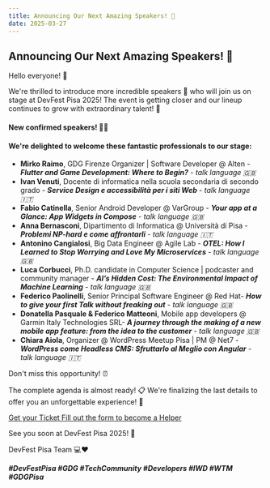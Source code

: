 ```yaml
---
title: Announcing Our Next Amazing Speakers! 🎉
date: 2025-03-27
---
```


## Announcing Our Next Amazing Speakers! 🎉

Hello everyone! 🥳

We're thrilled to introduce more incredible speakers 🌟 who will join us on stage at DevFest Pisa 2025! The event is getting closer and our lineup continues to grow with extraordinary talent! 🚀

#### New confirmed speakers! 🎤✨
#### We're delighted to welcome these fantastic professionals to our stage:

- **Mirko Raimo**, GDG Firenze Organizer | Software Developer @ Alten - ***Flutter and Game Development: Where to Begin?*** - *talk language 🇬🇧*
- **Ivan Venuti**,  Docente di informatica nella scuola secondaria di secondo grado - ***Service Design e accessibilità per i siti Web*** - *talk language 🇮🇹*
- **Fabio Catinella**, Senior Android Developer @ VarGroup - ***Your app at a Glance: App Widgets in Compose*** - *talk language 🇬🇧*
- **Anna Bernasconi**, Dipartimento di Informatica @ Università di Pisa - ***Problemi NP-hard e come affrontarli*** - *talk language 🇮🇹*
- **Antonino Cangialosi**, Big Data Engineer @ Agile Lab - ***OTEL: How I Learned to Stop Worrying and Love My Microservices*** - *talk language 🇬🇧*
- **Luca Corbucci**, Ph.D. candidate in Computer Science | podcaster and community manager - ***AI’s Hidden Cost: The Environmental Impact of Machine Learning*** - *talk language 🇬🇧*
- **Federico Paolinelli**, Senior Principal Software Engineer @ Red Hat- ***How to give your first Talk without freaking out*** - *talk language 🇬🇧*
- **Donatella Pasquale & Federico Matteoni**, Mobile app developers @ Garmin Italy Technologies SRL- ***A journey through the making of a new mobile app feature: from the idea to the customer*** - *talk language 🇬🇧*
- **Chiara Aiola**, Organizer @ WordPress Meetup Pisa | PM @ Net7 - ***WordPress come Headless CMS: Sfruttarlo al Meglio con Angular*** - *talk language 🇮🇹*

Don't miss this opportunity! ⏰

The complete agenda is almost ready! 📋 We're finalizing the last details to offer you an unforgettable experience! 🤩

<a role="button" class="large width-fit margin-auto" target="_blank" href="https://www.eventbrite.it/e/gdg-devfest-pisa-2025-tickets-1205952308819">
    Get your Ticket
</a>

<a role="button" class="large width-fit margin-auto"  target="_blank" href="https://docs.google.com/forms/d/1y8G12HFY7EVc8LsF-1S24z5Wqeqiare4qaPgXwSwTDU/preview">
    Fill out the form to become a Helper
</a>

See you soon at DevFest Pisa 2025! 🎊

DevFest Pisa Team 💻❤️

***#DevFestPisa #GDG #TechCommunity #Developers #IWD #WTM #GDGPisa***

